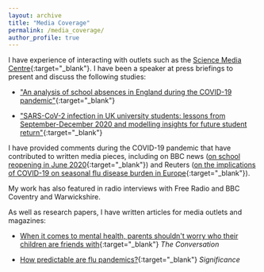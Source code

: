 ```yaml
---
layout: archive
title: "Media Coverage"
permalink: /media_coverage/
author_profile: true
---
```


I have experience of interacting with outlets such as the [Science Media Centre](https://www.sciencemediacentre.org){:target="_blank"}. I have been a speaker at press briefings to present and discuss the following studies:

* ["An analysis of school absences in England during the COVID-19 pandemic"](https://www.sciencemediacentre.org/new-preprint-on-schools-and-covid-19-spread/){:target="_blank"}

* ["SARS-CoV-2 infection in UK university students: lessons from September-December 2020 and modelling insights for future student return"](https://www.sciencemediacentre.org/preprint-on-covid-19-and-universities/){:target="_blank"}

I have provided comments during the COVID-19 pandemic that have contributed to written media pieces, including on BBC news ([on school reopening in June 2020](https://www.bbc.co.uk/news/health-52933323){:target="_blank"}) and Reuters ([on the implications of COVID-19 on seasonal flu disease burden in Europe](https://www.reuters.com/article/uk-health-coronavirus-europe-influenza-a/analysis-could-covid-knock-out-flu-in-europe-this-winter-idUKKBN28B538?edition-redirect=uk){:target="_blank"}).

My work has also featured in radio interviews with Free Radio and BBC Coventry and Warwickshire.

As well as research papers, I have written articles for media outlets and magazines:

* [When it comes to mental health, parents shouldn't worry who their children are friends with](https://theconversation.com/when-it-comes-to-mental-health-parents-shouldnt-worry-who-their-children-are-friends-with-46225){:target="_blank"} *The Conversation*

* [How predictable are flu pandemics?](https://rss.onlinelibrary.wiley.com/doi/10.1111/j.1740-9713.2017.01090.x){:target="_blank"} *Significance*
